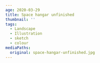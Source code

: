 ```yaml
---
age: 2020-03-29
title: Space hangar unfinished
thumbnail: ''
tags:
  - Landscape
  - Illustration
  - sketch
  - colour
mediaPaths:
  original: space-hangar-unfinished.jpg
---
```


